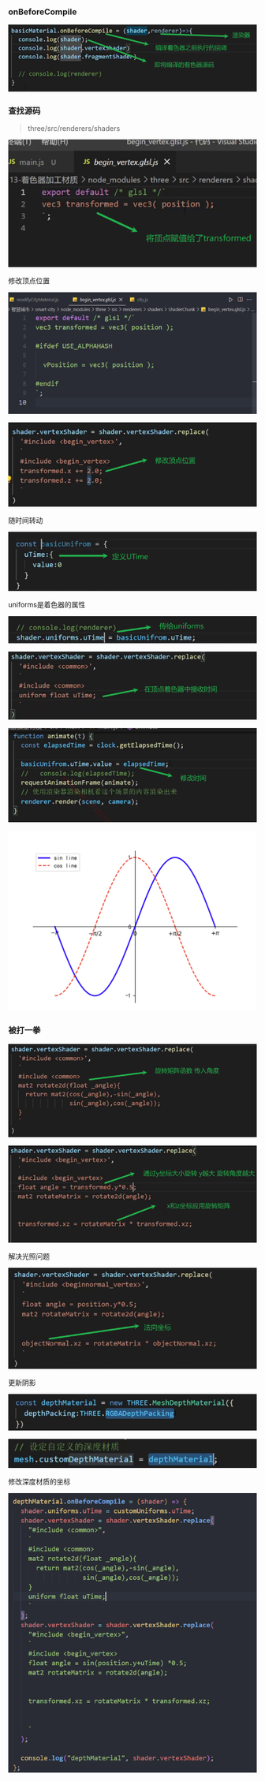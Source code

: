 ### onBeforeCompile

![image-20240410211738215](img/image-20240410211738215.png)

### 查找源码

> three/src/renderers/shaders

![image-20240410212302333](img/image-20240410212302333.png)

修改顶点位置

![image-20240416173837714](img/image-20240416173837714.png)

![image-20240410212318234](img/image-20240410212318234.png)

随时间转动

![image-20240410212901827](img/image-20240410212901827.png)

uniforms是着色器的属性

![image-20240410212932828](img/image-20240410212932828.png)

![image-20240410213114483](img/image-20240410213114483.png)

![image-20240410213119894](img/image-20240410213119894.png)

![image-20240410213715449](img/image-20240410213715449.png)

### 被打一拳

![image-20240411211140409](img/image-20240411211140409.png)

![image-20240411211459800](img/image-20240411211459800.png)

解决光照问题

![image-20240411212014803](img/image-20240411212014803.png)

更新阴影

![image-20240411212355265](img/image-20240411212355265.png)

![image-20240411212359392](img/image-20240411212359392.png)

修改深度材质的坐标  

![image-20240411212841219](img/image-20240411212841219.png)